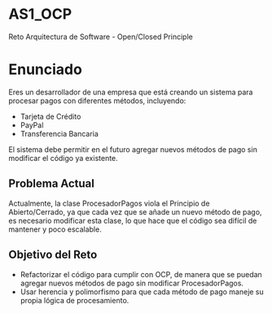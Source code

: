 # AS1_OCP
Reto Arquitectura de Software - Open/Closed Principle

# Enunciado
Eres un desarrollador de una empresa que está creando un sistema para procesar pagos con diferentes métodos, incluyendo:

- Tarjeta de Crédito
- PayPal
- Transferencia Bancaria

El sistema debe permitir en el futuro agregar nuevos métodos de pago sin modificar el código ya existente.

## Problema Actual
Actualmente, la clase ProcesadorPagos viola el Principio de Abierto/Cerrado, ya que cada vez que se añade un nuevo método de pago, es necesario modificar esta clase, lo que hace que el código sea difícil de mantener y poco escalable.

## Objetivo del Reto
- Refactorizar el código para cumplir con OCP, de manera que se puedan agregar nuevos métodos de pago sin modificar ProcesadorPagos.
- Usar herencia y polimorfismo para que cada método de pago maneje su propia lógica de procesamiento.
